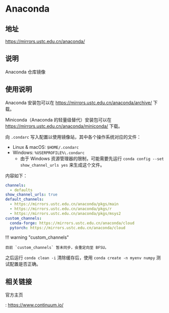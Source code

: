 # Anaconda

## 地址

<https://mirrors.ustc.edu.cn/anaconda/>

## 说明

Anaconda 仓库镜像

## 使用说明

Anaconda 安装包可以在 <https://mirrors.ustc.edu.cn/anaconda/archive/> 下载。

Miniconda（Anaconda 的轻量级替代）安装包可以在 <https://mirrors.ustc.edu.cn/anaconda/miniconda/> 下载。

向 `.condarc` 写入配置以使用镜像站，其中各个操作系统对应的文件：

- Linux & macOS: `$HOME/.condarc`
- Windows: `%USERPROFILE%\.condarc`
    - 由于 Windows 资源管理器的限制，可能需要先运行 `conda config --set show_channel_urls yes` 来生成这个文件。

内容如下：

```yaml
channels:
  - defaults
show_channel_urls: true
default_channels:
  - https://mirrors.ustc.edu.cn/anaconda/pkgs/main
  - https://mirrors.ustc.edu.cn/anaconda/pkgs/r
  - https://mirrors.ustc.edu.cn/anaconda/pkgs/msys2
custom_channels:
  conda-forge: https://mirrors.ustc.edu.cn/anaconda/cloud
  pytorch: https://mirrors.ustc.edu.cn/anaconda/cloud
```

!!! warning "custom_channels"

    目前 `custom_channels` 暂未同步，会重定向至 BFSU。

之后运行 `conda clean -i` 清除缓存后，使用 `conda create -n myenv numpy` 测试配置是否正确。

## 相关链接

官方主页

:   <https://www.continuum.io/>
